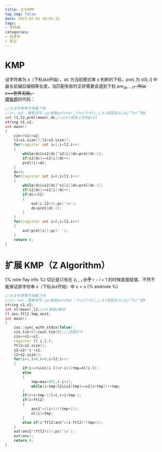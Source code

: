 ```yaml
---
title: 关于KMP
top_img: false
date: 2023-02-03 10:01:32
tags:
- 字符串
categories:
- 信息学
- 笔记
---
```

# KMP
设字符串为 $s$（下标从`0`开始），$dc$ 为当前模式串 $s$ 判断的下标，$prel_i$ 为 $s[0,i]$ 中最长前缀后缀相等长度，当匹配失败时正好需要会退到下标 $pre_{dc-1}$~~，所以c++世界无敌。~~  
[模板题](https://www.luogu.com.cn/problem/P3375)的代码：
```c++
//头文件等等不用看了吧
//in，out：整数读写；pc就是putchar；fru/frd(i,j,k)就是定义i从j“for”到k
int l1,l2,prel[maxn],dc;//prel就是上文的prel
string s1,s2;
int main()
{
	cin>>s1>>s2;
	l1=s1.size();l2=s2.size();
	for(register int i=1;i<l2;i++)
	{
		while(dc&&s2[dc]^s2[i])dc=prel[dc-1];
		if(s2[dc]==s2[i])dc++;
		prel[i]=dc;
	}
	dc=0;
	for(register int i=0;i<l1;i++)
	{
		while(dc&&s2[dc]^s1[i])dc=prel[dc-1];
		if(s2[dc]==s1[i])dc++;
		if(dc==l2)
		{
			out(i-l2+2);pc('\n');
			dc=prel[dc-1];
		}
	}
	for(register int i=0;i<l2;i++)
	{
		out(prel[i]);pc(' ');
	}
	return 0;
}
```
# 扩展 KMP（Z Algorithm）
{% note flay info %}
切记是只有在 $z_{i-l}$ **小于** $r-i+1$ 的时候直接赋值，不然不能保证原字符串 $s$（下标从`0`开始）中 $s_{}=s_{}$
{% endnote %}
```c++
//头文件等等不用看了吧
//in，out：整数读写；pc就是putchar；fru/frd(i,j,k)就是定义i从j“for”到k
string s1,s2;
int nl[maxn],l2;//nl就是z数组
ll ans,ftl2,tmp,ans1;
int main()
{
	ios::sync_with_stdio(false);
	cin.tie(0);cout.tie(0);//这题好卡
	cin>>s1>>s2;
	register ll i,l,r;
	ftl2=s2.size();
	s2=s2+'$'+s1;
	l2=s2.size();
	for(i=1,l=0,r=0;i<l2;i++)
	{
		if(i<=r&&nl[i-l]<r-i+1)tmp=nl[i-l];
		else 
		{
			tmp=max(0ll,r-i+1);
			while(i+tmp<l2&&s2[tmp]==s2[i+tmp])++tmp;
		}
		if(r<i+tmp-1)l=i,r=i+tmp-1;
		if(i<ftl2)
		{
			ans1^=((i+1)*(tmp+1));
			nl[i]=tmp;
		}
		else if(i^ftl2)ans^=(i-ftl2)*(tmp+1);
	}
	out(ans1^(ftl2+1));pc('\n');
	out(ans);
	return 0;
}
```